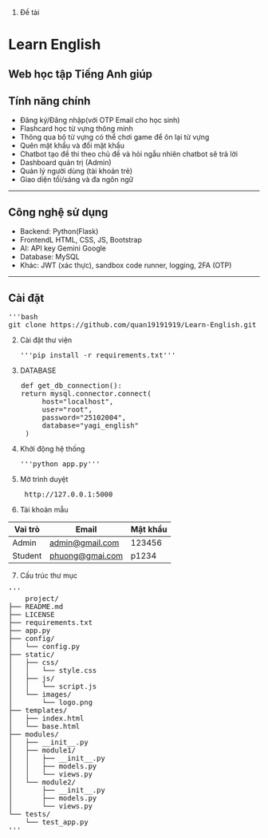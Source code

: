 1. Đề tài
# Learn English
Web học tập Tiếng Anh giúp
---
## Tính năng chính 
- Đăng ký/Đăng nhập(với OTP Email cho học sinh)
- Flashcard học từ vựng thông minh
- Thông qua bộ từ vựng có thể chơi game để ôn lại từ vựng
- Quên mật khẩu và đổi mật khẩu
- Chatbot tạo đề thi theo chủ đề và hỏi ngẫu nhiên chatbot sẽ trả lời
- Dashboard quản trị (Admin)
- Quản lý người dùng (tài khoản trẻ)
- Giao diện tối/sáng và đa ngôn ngữ
---
## Công nghệ sử dụng
- Backend: Python(Flask)
- FrontendL HTML, CSS, JS, Bootstrap
- AI: API key Gemini Google
- Database: MySQL
- Khác: JWT (xác thực), sandbox code runner, logging, 2FA (OTP)

---
## Cài đặt

<pre>'''bash
git clone https://github.com/quan19191919/Learn-English.git '''</pre>

2. Cài đặt thư viện
   <pre>'''pip install -r requirements.txt'''</pre>
3. DATABASE
<pre>
   def get_db_connection():
   return mysql.connector.connect(
        host="localhost",
        user="root",
        password="25102004",
        database="yagi_english"
    )</pre>
4. Khởi động hệ thống
   <pre>'''python app.py'''</pre>
5. Mở trình duyệt
   <pre> http://127.0.0.1:5000 </pre>
6. Tài khoản mẫu
   
| Vai trò     | Email          | Mật khẩu     |
|-----------|------------------|-----------|
| Admin | admin@gmail.com        | 123456 |
| Student | phuong@gmai.com        | p1234 |

7. Cấu trúc thư mục
<pre>'''
    project/
├── README.md
├── LICENSE
├── requirements.txt
├── app.py
├── config/
│   └── config.py
├── static/
│   ├── css/
│   │   └── style.css
│   ├── js/
│   │   └── script.js
│   └── images/
│       └── logo.png
├── templates/
│   ├── index.html
│   └── base.html
├── modules/
│   ├── __init__.py
│   ├── module1/
│   │   ├── __init__.py
│   │   ├── models.py
│   │   └── views.py
│   └── module2/
│       ├── __init__.py
│       ├── models.py
│       └── views.py
└── tests/
    └── test_app.py
'''</pre>


